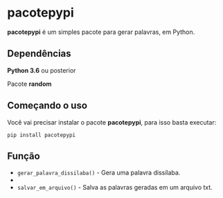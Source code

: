 # pacotepypi

**pacotepypi** é um simples pacote para gerar palavras, em Python.

## Dependências
**Python 3.6** ou posterior

Pacote **random**

## Começando o uso
Você vai precisar instalar o pacote **pacotepypi**, para isso basta executar:
```
pip install pacotepypi
```

## Função

* `gerar_palavra_dissilaba()` - Gera uma palavra dissílaba.
* 
* `salvar_em_arquivo()` - Salva as palavras geradas em um arquivo txt.

